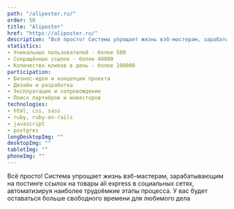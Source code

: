 ```yaml
---
path: "/aliposter.ru/"
order: 50
title: "Aliposter"
href: "https://aliposter.ru/"
description: "Всё просто! Система упрощает жизнь вэб-мастерам, зарабатывающим на постинге ссылок на товары ali express в социальных сетях, автоматизируя наиболее трудоёмкие этапы процесса. У вас будет оставаться больше свободного времени для любимого дела"
statistics:
- Уникальных пользователей - более 500
- Сокращённых ссылок - более 40000
- Количество кликов в день - более 100000
participation:
- Бизнес-идея и концепция проекта
- Дизайн и разработка
- Эксплуатация и сопровождение
- Поиск партнёров и инвесторов
technologies:
- html, css, sass
- ruby, ruby-on-rails
- javascript
- postgres
longDesktopImg: ""
desktopImg: ""
tabletImg: ""
phoneImg: ""
---
```


Всё просто! Система упрощает жизнь вэб-мастерам, зарабатывающим на постинге ссылок на товары ali express в социальных сетях, автоматизируя наиболее трудоёмкие этапы процесса. У вас будет оставаться больше свободного времени для любимого дела

